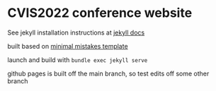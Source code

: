 # CVIS2022 conference website

See jekyll installation instructions at [jekyll docs](https://jekyllrb.com/docs/)

built based on [minimal mistakes template](https://github.com/mmistakes/minimal-mistakes)

launch and build with `bundle exec jekyll serve`

github pages is built off the main branch, so test edits off some other branch

